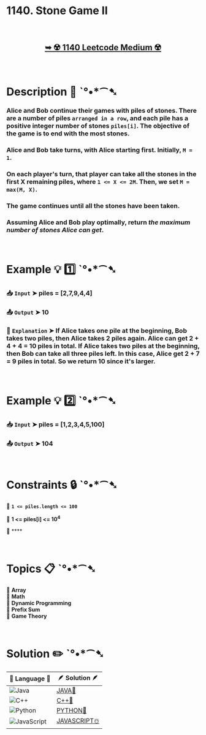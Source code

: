 # 1140. Stone Game II

</br>

<h2 align="center"> 

<a href="https://leetcode.com/problems/stone-game-ii/description/?envType=daily-question&envId=2024-08-20"><strong>➥ ☢️ 1140 Leetcode Medium ☢️ </strong></a>
</h2>

</br>

# Description 📜 ˋ°•*⁀➷

### Alice and Bob continue their games with piles of stones. There are a number of piles `arranged in a row`, and each pile has a positive integer number of stones `piles[i]`.  The objective of the game is to end with the most stones. 

### Alice and Bob take turns, with Alice starting first.  Initially, `M = 1`.

### On each player's turn, that player can take all the stones in the first X remaining piles, where `1 <= X <= 2M`.  Then, we set `M = max(M, X)`.

### The game continues until all the stones have been taken.

### Assuming Alice and Bob play optimally, return *the maximum number of stones Alice can get*.

</br>

# Example 💡 1️⃣ ˋ°•*⁀➷

  ### 📥 `Input`  ➤ piles = [2,7,9,4,4]

  ### 📤 `Output`  ➤ 10

  ### 🔦 `Explanation`  ➤ If Alice takes one pile at the beginning, Bob takes two piles, then Alice takes 2 piles again. Alice can get 2 + 4 + 4 = 10 piles in total. If Alice takes two piles at the beginning, then Bob can take all three piles left. In this case, Alice get 2 + 7 = 9 piles in total. So we return 10 since it's larger. 

</br>

# Example 💡 2️⃣ ˋ°•*⁀➷

  ### 📥 `Input` ➤ piles = [1,2,3,4,5,100]

  ### 📤 `Output`  ➤ 104

</br>

# Constraints 🔒 ˋ°•*⁀➷

🔹 **`1 <= piles.length <= 100`** </br>

🔹 **1 <= piles[i] <= 10<sup>4</sup>** </br>

🔹 **** </br>

</br>

# Topics 📋 ˋ°•*⁀➷

🔸 **Array**  </br>
🔸 **Math**  </br>
🔸 **Dynamic Programming**  </br>
🔸 **Prefix Sum**  </br>
🔸 **Game Theory**  </br>

</br>

# Solution ✏️ ˋ°•*⁀➷

| 📒 Language 📒  | 🪶 Solution 🪶 |
| ------------- | ------------- |
|  ![Java](https://img.shields.io/badge/java-%23ED8B00.svg?style=for-the-badge&logo=openjdk&logoColor=white)  | [JAVA🍁](https://github.com/Prakhar-002/LEETCODE/blob/main/%F0%9F%93%9C%20Daily%20Challange%20%F0%9F%92%A1/08%20August%20%F0%9F%8F%B5%EF%B8%8F%202024/20%20-%2008%20-%202024%20---%201140.%20Stone%20Game%20II%20%E2%98%83%EF%B8%8F%20%F0%9F%8D%81%20%F0%9F%8D%B0%20%F0%9F%8E%B2/%F0%9F%8D%81JAVA-1140-StoneGame-II.java) |
|  ![C++](https://img.shields.io/badge/c++-%2300599C.svg?style=for-the-badge&logo=c%2B%2B&logoColor=white)  | [C++🎲](https://github.com/Prakhar-002/LEETCODE/blob/main/%F0%9F%93%9C%20Daily%20Challange%20%F0%9F%92%A1/08%20August%20%F0%9F%8F%B5%EF%B8%8F%202024/20%20-%2008%20-%202024%20---%201140.%20Stone%20Game%20II%20%E2%98%83%EF%B8%8F%20%F0%9F%8D%81%20%F0%9F%8D%B0%20%F0%9F%8E%B2/%F0%9F%8E%B2CPP-1140-StoneGame-II.cpp)  |
|  ![Python](https://img.shields.io/badge/python-3670A0?style=for-the-badge&logo=python&logoColor=ffdd54)    | [PYTHON🍰](https://github.com/Prakhar-002/LEETCODE/blob/main/%F0%9F%93%9C%20Daily%20Challange%20%F0%9F%92%A1/08%20August%20%F0%9F%8F%B5%EF%B8%8F%202024/20%20-%2008%20-%202024%20---%201140.%20Stone%20Game%20II%20%E2%98%83%EF%B8%8F%20%F0%9F%8D%81%20%F0%9F%8D%B0%20%F0%9F%8E%B2/%F0%9F%8D%B0PYTHON-1140-StoneGame-II.py) |
| ![JavaScript](https://img.shields.io/badge/javascript-%23323330.svg?style=for-the-badge&logo=javascript&logoColor=%23F7DF1E)   | [JAVASCRIPT☃️](https://github.com/Prakhar-002/LEETCODE/blob/main/%F0%9F%93%9C%20Daily%20Challange%20%F0%9F%92%A1/08%20August%20%F0%9F%8F%B5%EF%B8%8F%202024/20%20-%2008%20-%202024%20---%201140.%20Stone%20Game%20II%20%E2%98%83%EF%B8%8F%20%F0%9F%8D%81%20%F0%9F%8D%B0%20%F0%9F%8E%B2/%E2%98%83%EF%B8%8FJAVASCRIPT-1140-StoneGame-II.js) |
